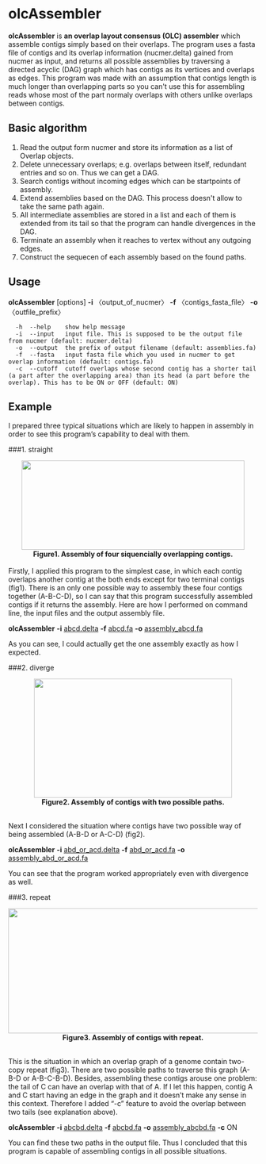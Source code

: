# olcAssembler
**olcAssembler** is **an overlap layout consensus (OLC) assembler** which assemble contigs simply based on their overlaps. The program uses a fasta file of contigs and its overlap information (nucmer.delta) gained from nucmer as input, and returns all possible assemblies by traversing a directed acyclic (DAG) graph which has contigs as its vertices and overlaps as edges. This program was made with an assumption that contigs length is much longer than overlapping parts so you can't use this for assembling reads whose most of the part normaly overlaps with others unlike overlaps between contigs. 

## Basic algorithm
1. Read the output form nucmer and store its information as a list of Overlap objects.
2. Delete unnecessary overlaps; e.g. overlaps between itself, redundant entries and so on. Thus we can get a DAG.
3. Search contigs without incoming edges which can be startpoints of assembly.
4. Extend assemblies based on the DAG. This process doesn't allow to take the same path again.
5. All intermediate assemblies are stored in a list and each of them is extended from its tail so that the program can handle divergences in the DAG.
6. Terminate an assembly when it reaches to vertex without any outgoing edges.   
7. Construct the sequecen of each assembly based on the found paths.

## Usage
**olcAssembler** [options] **-i** 〈output_of_nucmer〉 **-f** 〈contigs_fasta_file〉 **-o** 〈outfile_prefix〉
```
  -h  --help    show help message
  -i  --input   input file. This is supposed to be the output file from nucmer (default: nucmer.delta)
  -o  --output  the prefix of output filename (default: assemblies.fa)
  -f  --fasta   input fasta file which you used in nucmer to get overlap information (default: contigs.fa)
  -c  --cutoff  cutoff overlaps whose second contig has a shorter tail (a part after the overlapping area) than its head (a part before the overlap). This has to be ON or OFF (default: ON)
  ```

## Example
 I prepared three typical situations which are likely to happen in assembly in order to see this program’s capability to deal with them.
 
###1. straight
<div align="center">
<img src="https://upload.wikimedia.org/wikipedia/commons/f/ff/%E3%82%AD%E3%83%A3%E3%83%97%E3%83%81%E3%83%A3.PNG" width="450" height="180" />
</div>
<div align="center">
<b>Figure1. Assembly of four siquencially overlapping contigs.</b>   
</div>
<br>
Firstly, I applied this program to the simplest case, in which each contig overlaps another contig at the both ends except for two terminal contigs (fig1). There is an only one possible way to assembly these four contigs together (A-B-C-D), so I can say that this program successfully assembled contigs if it returns the assembly. Here are how I performed on command line, the input files and the output assembly file.   

**olcAssembler** **-i** [abcd.delta][2] **-f** [abcd.fa][1] **-o** [assembly_abcd.fa][3]

[1]: https://raw.githubusercontent.com/toshihirohayashi/olcAssembler/master/testdata/contigs/abcd.fa        "abcd.fa"
[2]: https://raw.githubusercontent.com/toshihirohayashi/olcAssembler/master/testdata/contigs/abcd.delta  "abcd.delta"
[3]: https://raw.githubusercontent.com/toshihirohayashi/olcAssembler/master/testdata/assemblies/assembly_abcd.fa   "assembly_abcd.fa"

As you can see, I could actually get the one assembly exactly as how I expected.





###2. diverge
<div align="center">
<img src="https://upload.wikimedia.org/wikipedia/commons/2/29/%E3%82%AD%E3%83%A3%E3%83%97%E3%83%81%E3%83%A32.PNG" width="400" height="240" />
</div>
<div align="center">
<b>Figure2. Assembly of contigs with two possible paths.</b>   
</div>
<br>

Next I considered the situation where contigs have two possible way of being assembled (A-B-D or A-C-D) (fig2).

**olcAssembler** **-i** [abd_or_acd.delta][4] **-f** [abd_or_acd.fa][5] **-o** [assembly_abd_or_acd.fa][6]

You can see that the program worked appropriately even with divergence as well.

[4]: https://raw.githubusercontent.com/toshihirohayashi/olcAssembler/master/testdata/contigs/abd_or_acd.delta     "abd_or_acd.delta"
[5]: https://raw.githubusercontent.com/toshihirohayashi/olcAssembler/master/testdata/contigs/abd_or_acd.fa  "abd_or_acd.fa"
[6]: https://raw.githubusercontent.com/toshihirohayashi/olcAssembler/master/testdata/assemblies/assembly_abd_or_acd.fa "assembly_abd_or_acd.fa"


###3. repeat
<div align="center">
<img src="https://upload.wikimedia.org/wikipedia/commons/2/29/%E3%82%AD%E3%83%A3%E3%83%97%E3%83%81%E3%83%A33.PNG" width="630" height="252" />
</div>
<div align="center">
<b>Figure3. Assembly of contigs with repeat.</b>   
</div>
<br>

This is the situation in which an overlap graph of a genome contain two-copy repeat (fig3). There are two possible paths to traverse this graph (A-B-D or A-B-C-B-D). Besides, assembling these contigs arouse one problem: the tail of C can have an overlap with that of A. If I let this happen, contig A and C start having an edge in the graph and it doesn’t make any sense in this context. Therefore I added “-c” feature to avoid the overlap between two tails (see explanation above). 

**olcAssembler** **-i** [abcbd.delta][7] **-f** [abcbd.fa][8] **-o** [assembly_abcbd.fa][9]  **-c** ON

You can find these two paths in the output file. Thus I concluded that this program is capable of assembling contigs in all possible situations.

[7]: https://raw.githubusercontent.com/toshihirohayashi/olcAssembler/master/testdata/contigs/abcbd.delta     "abcbd.delta"
[8]: https://raw.githubusercontent.com/toshihirohayashi/olcAssembler/master/testdata/contigs/abcbd.fa "abcbd.fa"
[9]: https://raw.githubusercontent.com/toshihirohayashi/olcAssembler/master/testdata/assemblies/assembly_abcbd.fa "assembly_abcbd.fa"
